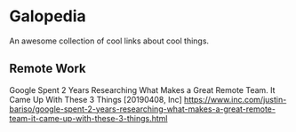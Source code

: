 # Galopedia
An awesome collection of cool links about cool things.
  
  
## Remote Work
Google Spent 2 Years Researching What Makes a Great Remote Team. It Came Up With These 3 Things [20190408, Inc]
https://www.inc.com/justin-bariso/google-spent-2-years-researching-what-makes-a-great-remote-team-it-came-up-with-these-3-things.html

